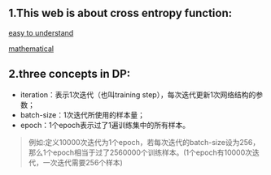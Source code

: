 ## 1.This web is about cross entropy function:  
[easy to understand](https://blog.csdn.net/qq_22210253/article/details/85229988)  

[mathematical](https://www.cnblogs.com/marsggbo/p/10401215.html)

## 2.three concepts in DP:
- iteration：表示1次迭代（也叫training step），每次迭代更新1次网络结构的参数；
- batch-size：1次迭代所使用的样本量；
- epoch：1个epoch表示过了1遍训练集中的所有样本。
> 例如:定义10000次迭代为1个epoch，若每次迭代的batch-size设为256，那么1个epoch相当于过了2560000个训练样本。(1个epoch有10000次迭代，一次迭代需要256个样本)
